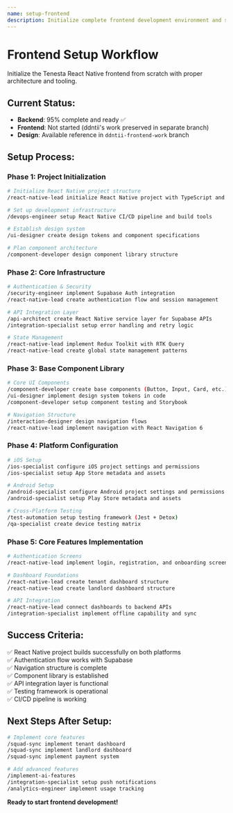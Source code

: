 ```yaml
---
name: setup-frontend
description: Initialize complete frontend development environment and structure
---
```


# Frontend Setup Workflow

Initialize the Tenesta React Native frontend from scratch with proper architecture and tooling.

## Current Status:
- **Backend**: 95% complete and ready ✅
- **Frontend**: Not started (ddntii's work preserved in separate branch)
- **Design**: Available reference in `ddntii-frontend-work` branch

## Setup Process:

### **Phase 1: Project Initialization**
```bash
# Initialize React Native project structure
/react-native-lead initialize React Native project with TypeScript and navigation

# Set up development infrastructure  
/devops-engineer setup React Native CI/CD pipeline and build tools

# Establish design system
/ui-designer create design tokens and component specifications

# Plan component architecture
/component-developer design component library structure
```

### **Phase 2: Core Infrastructure**
```bash
# Authentication & Security
/security-engineer implement Supabase Auth integration
/react-native-lead create authentication flow and session management

# API Integration Layer
/api-architect create React Native service layer for Supabase APIs
/integration-specialist setup error handling and retry logic

# State Management
/react-native-lead implement Redux Toolkit with RTK Query
/react-native-lead create global state management patterns
```

### **Phase 3: Base Component Library**
```bash
# Core UI Components
/component-developer create base components (Button, Input, Card, etc.)
/ui-designer implement design system tokens in code
/component-developer setup component testing and Storybook

# Navigation Structure  
/interaction-designer design navigation flows
/react-native-lead implement navigation with React Navigation 6
```

### **Phase 4: Platform Configuration**
```bash
# iOS Setup
/ios-specialist configure iOS project settings and permissions
/ios-specialist setup App Store metadata and assets

# Android Setup  
/android-specialist configure Android project settings and permissions
/android-specialist setup Play Store metadata and assets

# Cross-Platform Testing
/test-automation setup testing framework (Jest + Detox)
/qa-specialist create device testing matrix
```

### **Phase 5: Core Features Implementation**
```bash
# Authentication Screens
/react-native-lead implement login, registration, and onboarding screens

# Dashboard Foundations
/react-native-lead create tenant dashboard structure
/react-native-lead create landlord dashboard structure

# API Integration
/react-native-lead connect dashboards to backend APIs
/integration-specialist implement offline capability and sync
```

## Success Criteria:
✅ React Native project builds successfully on both platforms  
✅ Authentication flow works with Supabase  
✅ Navigation structure is complete  
✅ Component library is established  
✅ API integration layer is functional  
✅ Testing framework is operational  
✅ CI/CD pipeline is working  

## Next Steps After Setup:
```bash
# Implement core features
/squad-sync implement tenant dashboard
/squad-sync implement landlord dashboard  
/squad-sync implement payment system

# Add advanced features
/implement-ai-features
/integration-specialist setup push notifications
/analytics-engineer implement usage tracking
```

**Ready to start frontend development!**